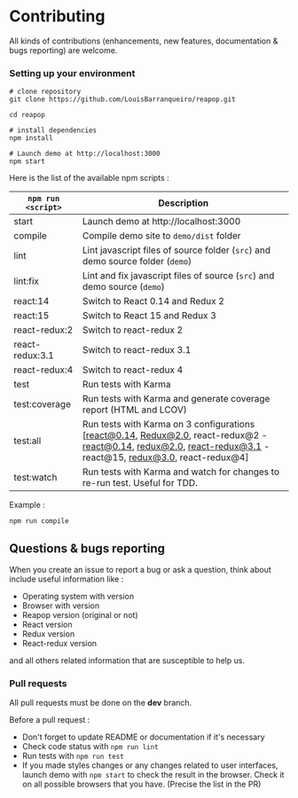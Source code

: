 # Contributing #

All kinds of contributions (enhancements, new features, documentation & bugs reporting) are welcome.

### Setting up your environment

```
# clone repository
git clone https://github.com/LouisBarranqueiro/reapop.git

cd reapop

# install dependencies
npm install

# Launch demo at http://localhost:3000
npm start
```

Here is the list of the available npm scripts :

| `npm run <script>`   | Description |
| -------------------- | ----------- |
| start                | Launch demo at http://localhost:3000 |
| compile              | Compile demo site to `demo/dist` folder |
| lint                 | Lint javascript files of source folder (`src`) and demo source folder (`demo`) |
| lint:fix             | Lint and fix javascript files of source (`src`) and demo source (`demo`) |
| react:14             | Switch to React 0.14 and Redux 2 |
| react:15             | Switch to React 15  and Redux 3 |
| react-redux:2        | Switch to react-redux 2 |
| react-redux:3.1      | Switch to react-redux 3.1 |
| react-redux:4        | Switch to react-redux 4 |
| test                 | Run tests with Karma |
| test:coverage        | Run tests with Karma and generate coverage report (HTML and LCOV) |
| test:all             | Run tests with Karma on 3 configurations [react@0.14, Redux@2.0, react-redux@2 - react@0.14, redux@2.0, react-redux@3.1 - react@15, redux@3.0, react-redux@4]  |
| test:watch           | Run tests with Karma and watch for changes to re-run test. Useful for TDD. |

Example :

```
npm run compile
``` 


## Questions & bugs reporting ##

When you create an issue to report a bug or ask a question, think about include useful information like :

 - Operating system with version
 - Browser with version
 - Reapop version (original or not)
 - React version
 - Redux version
 - React-redux version

and all others related information that are susceptible to help us.

### Pull requests  ##

All pull requests must be done on the **dev** branch.

Before a pull request :

 - Don't forget to update README or documentation if it's necessary
 - Check code status with `npm run lint` 
 - Run tests with `npm run test` 
 - If you made styles changes or any changes related to user interfaces, launch demo with `npm start` to check the result in the browser. Check it on all possible browsers that you have. (Precise the list in the PR)
